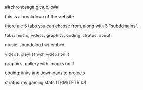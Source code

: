 ##chronosaga.github.io##

this is a breakdown of the website

there are 5 tabs you can choose from, along with 3 "subdomains".

tabs: music, videos, graphics, coding, stratus, about

music:
soundcloud w/ embed

videos:
playlist with videos on it

graphics:
gallery with images on it

coding:
links and downloads to projects

stratus:
my gaming stats (TGM/TETR.IO)
